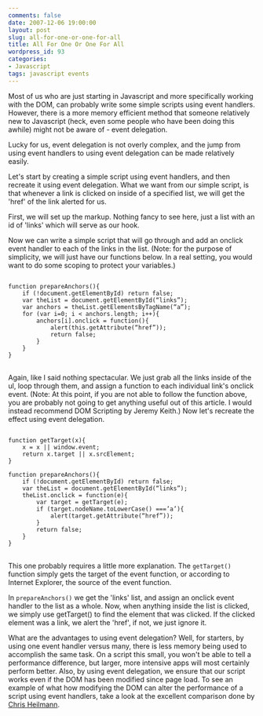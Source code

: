 ```yaml
---
comments: false
date: 2007-12-06 19:00:00
layout: post
slug: all-for-one-or-one-for-all
title: All For One Or One For All
wordpress_id: 93
categories:
- Javascript
tags: javascript events
---
```


Most of us who are just starting in Javascript and more specifically working with the DOM, can probably write some simple scripts using event handlers. However, there is a more memory efficient method that someone relatively new to Javascript (heck, even some people who have been doing this awhile) might not be aware of - event delegation.

Lucky for us, event delegation is not overly complex, and the jump from using event handlers to using event delegation can be made relatively easily.

Let's start by creating a simple script using event handlers, and then recreate it using event delegation. What we want from our simple script, is that whenever a link is clicked on inside of a specified list, we will get the 'href' of the link alerted for us.

First, we will set up the markup. Nothing fancy to see here, just a list with an id of 'links' which will serve as our hook.

Now we can write a simple script that will go through and add an onclick event handler to each of the links in the list. (Note: for the purpose of simplicity, we will just have our functions below. In a real setting, you would want to do some scoping to protect your variables.)

<pre>
<code class="language-javascript">
function prepareAnchors(){
	if (!document.getElementById) return false;
	var theList = document.getElementById(“links”);
	var anchors = theList.getElementsByTagName(“a”);
	for (var i=0; i < anchors.length; i++){
		anchors[i].onclick = function(){
			alert(this.getAttribute(“href”));
			return false;
		}
	}
}
</code>
</pre>

Again, like I said nothing spectacular. We just grab all the links inside of the ul, loop through them, and assign a function to each individual link's onclick event. (Note: At this point, if you  are not able to follow the function above, you are probably not going to get anything useful out of this article. I would instead recommend DOM Scripting by Jeremy Keith.) Now let's recreate the effect using event delegation.

<pre>
<code class="language-javascript">
function getTarget(x){
	x = x || window.event;
	return x.target || x.srcElement;
}

function prepareAnchors(){
	if (!document.getElementById) return false;
	var theList = document.getElementById(“links”);
	theList.onclick = function(e){
		var target = getTarget(e);
		if (target.nodeName.toLowerCase() ===’a’){
			alert(target.getAttribute(“href”));
		}
		return false;
	}
}
</code>
</pre>

This one probably requires a little more explanation. The <code>getTarget()</code> function simply gets the target of the event function, or according to Internet Explorer, the source of the event function.

In <code>prepareAnchors()</code> we get the 'links' list, and assign an onclick event handler to the list as a whole. Now, when anything inside the list is clicked, we simply use getTarget() to find the element that was clicked. If the clicked element was a link, we alert the 'href', if not, we just ignore it.

What are the advantages to using event delegation? Well, for starters, by using one event handler versus many, there is less memory being used to accomplish the same task. On a script this small, you won't be able to tell a performance difference, but larger, more intensive apps will most certainly perform better. Also, by using event delegation, we ensure that our script works even if the DOM has been modified since page load. To see an example of what how modifying the DOM can alter the performance of a script using event handlers, take a look at the excellent comparison done by [Chris Heilmann](http://icant.co.uk/sandbox/eventdelegation/).